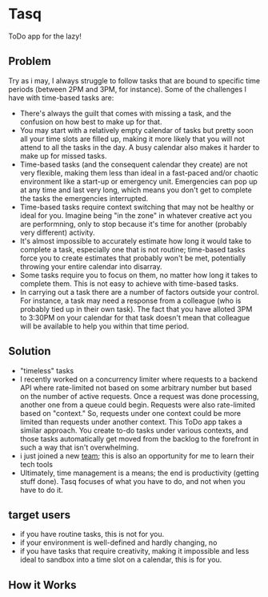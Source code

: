 # Tasq
ToDo app for the lazy!

## Problem
Try as i may, I always struggle to follow tasks that are bound to specific time periods (between 2PM and 3PM, for instance). Some of the challenges I have with time-based tasks are:
- There's always the guilt that comes with missing a task, and the confusion on how best to make up for that.
- You may start with a relatively empty calendar of tasks but pretty soon all your time slots are filled up, making it more likely that you will not attend to all the tasks in the day. A busy calendar also makes it harder to make up for missed tasks.
- Time-based tasks (and the consequent calendar they create) are not very flexible, making them less than ideal in a fast-paced and/or chaotic environment like a start-up or emergency unit. Emergencies can pop up at any time and last very long, which means you don't get to complete the tasks the emergencies interrupted.
- Time-based tasks require context switching that may not be healthy or ideal for you. Imagine being "in the zone" in whatever creative act you are performning, only to stop because it's time for another (probably very different) activity.
- It's almost impossible to accurately estimate how long it would take to complete a task, especially one that is not routine; time-based tasks force you to create estimates that probably won't be met, potentially throwing your entire calendar into disarray.
- Some tasks require you to focus on them, no matter how long it takes to complete them. This is not easy to achieve with time-based tasks.
- In carrying out a task there are a number of factors outside your control. For instance, a task may need a response from a colleague (who is probably tied up in their own task). The fact that you have alloted 3PM to 3:30PM on your calendar for that task doesn't mean that colleague will be available to help you within that time period.

## Solution
- "timeless" tasks
- I recently worked on a concurrency limiter where requests to a backend API where rate-limited not based on some arbitrary number but based on the number of active requests. Once a request was done processing, another one from a queue could begin. Requests were also rate-limited based on "context." So, requests under one context could be more limited than requests under another context. This ToDo app takes a similar approach. You create to-do tasks under various contexts, and those tasks automatically get moved from the backlog to the forefront in such a way that isn't overwhelming.
- i just joined a new [team](https://phenixrts.com/en-us/); this is also an opportunity for me to learn their tech tools
- Ultimately, time management is a means; the end is productivity (getting stuff done). Tasq focuses of what you have to do, and not when you have to do it.

## target users
- if you have routine tasks, this is not for you.
- if your environment is well-defined and hardly changing, no
- if you have tasks that require creativity, making it impossible and less ideal to sandbox into a time slot on a calendar, this is for you.

## How it Works
